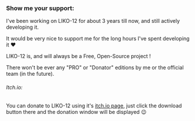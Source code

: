 ### Show me your support:

I've been working on LIKO-12 for about 3 years till now, and still actively developing it.

It would be very nice to support me for the long hours I've spent developing it :heart:

LIKO-12 is, and will always be a Free, Open-Source project !

There won't be ever any "PRO" or "Donator" editions by me or the official team (in the future).

###### Itch.io:
You can donate to LIKO-12 using it's [itch.io page](https://ramilego4game.itch.io/liko12), just click the download button there and the donation window will be displayed :wink:
